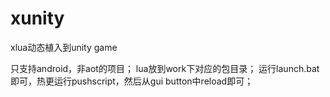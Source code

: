 # xunity
xlua动态植入到unity game

只支持android，非aot的项目；
lua放到work下对应的包目录；
运行launch.bat即可，热更运行pushscript，然后从gui button中reload即可；
